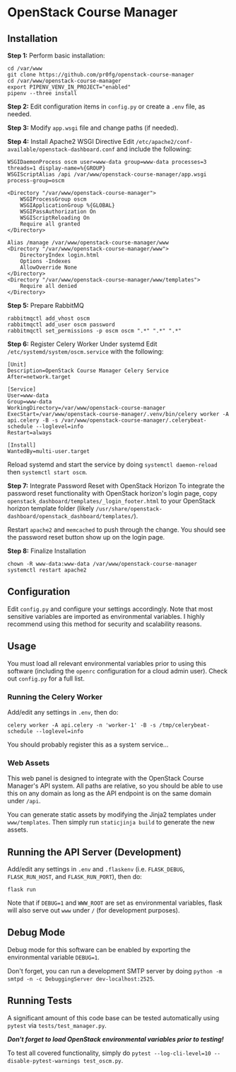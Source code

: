 # OpenStack Course Manager

## Installation


**Step 1:** Perform basic installation:
```
cd /var/www
git clone https://github.com/pr0fg/openstack-course-manager
cd /var/www/openstack-course-manager
export PIPENV_VENV_IN_PROJECT="enabled"
pipenv --three install
```

**Step 2:** Edit configuration items in `config.py` or create a `.env` file, as needed.

**Step 3:** Modify `app.wsgi` file and change paths (if needed).

**Step 4:** Install Apache2 WSGI Directive
Edit `/etc/apache2/conf-available/openstack-dashboard.conf` and include the following:
```
WSGIDaemonProcess oscm user=www-data group=www-data processes=3 threads=1 display-name=%{GROUP}
WSGIScriptAlias /api /var/www/openstack-course-manager/app.wsgi process-group=oscm

<Directory "/var/www/openstack-course-manager">
    WSGIProcessGroup oscm
    WSGIApplicationGroup %{GLOBAL}
    WSGIPassAuthorization On
    WSGIScriptReloading On
    Require all granted
</Directory>

Alias /manage /var/www/openstack-course-manager/www
<Directory "/var/www/openstack-course-manager/www">
    DirectoryIndex login.html
    Options -Indexes
    AllowOverride None
</Directory>
<Directory "/var/www/openstack-course-manager/www/templates">
    Require all denied
</Directory>
```

**Step 5:** Prepare RabbitMQ
```
rabbitmqctl add_vhost oscm
rabbitmqctl add_user oscm password
rabbitmqctl set_permissions -p oscm oscm ".*" ".*" ".*"
```

**Step 6:** Register Celery Worker Under systemd
Edit `/etc/systemd/system/oscm.service` with the following:
```
[Unit]
Description=OpenStack Course Manager Celery Service
After=network.target

[Service]
User=www-data
Group=www-data
WorkingDirectory=/var/www/openstack-course-manager
ExecStart=/var/www/openstack-course-manager/.venv/bin/celery worker -A api.celery -B -s /var/www/openstack-course-manager/.celerybeat-schedule --loglevel=info
Restart=always

[Install]
WantedBy=multi-user.target
```
Reload systemd and start the service by doing `systemctl daemon-reload` then `systemctl start oscm`.


**Step 7:** Integrate Password Reset with OpenStack Horizon
To integrate the password reset functionality with OpenStack horizon's login page, copy `openstack_dashboard/templates/_login_footer.html` to your OpenStack horizon template folder (likely `/usr/share/openstack-dashboard/openstack_dashboard/templates/`). 

Restart `apache2` and `memcached` to push through the change. You should see the password reset button show up on the login page.


**Step 8:** Finalize Installation
```
chown -R www-data:www-data /var/www/openstack-course-manager
systemctl restart apache2
```

## Configuration

Edit `config.py` and configure your settings accordingly. Note that most sensitive variables are imported as environmental variables. I highly recommend using this method for security and scalability reasons.

## Usage

You must load all relevant environmental variables prior to using this software (including the `openrc` configuration for a cloud admin user). Check out `config.py` for a full list.


### Running the Celery Worker

Add/edit any settings in `.env`, then do:

```
celery worker -A api.celery -n 'worker-1' -B -s /tmp/celerybeat-schedule --loglevel=info
```

You should probably register this as a system service...


### Web Assets

This web panel is designed to integrate with the OpenStack Course Manager's API system. All paths are relative, so you should be able to use this on any domain as long as the API endpoint is on the same domain under `/api`.

You can generate static assets by modifying the Jinja2 templates under `www/templates`. Then simply run `staticjinja build` to generate the new assets.


## Running the API Server (Development)

Add/edit any settings in `.env` and `.flaskenv` (i.e. `FLASK_DEBUG`, `FLASK_RUN_HOST`, and `FLASK_RUN_PORT`), then do:

```
flask run
```

Note that if `DEBUG=1` and `WWW_ROOT` are set as environmental variables, flask will also serve out `www` under `/` (for development purposes).

## Debug Mode

Debug mode for this software can be enabled by exporting the environmental variable `DEBUG=1`. 

Don't forget, you can run a development SMTP server by doing `python -m smtpd -n -c DebuggingServer dev-localhost:2525`.


## Running Tests

A significant amount of this code base can be tested automatically using `pytest` via `tests/test_manager.py`. 

***Don't forget to load OpenStack environmental variables prior to testing!***

To test all covered functionality, simply do `pytest --log-cli-level=10 --disable-pytest-warnings test_oscm.py`.
